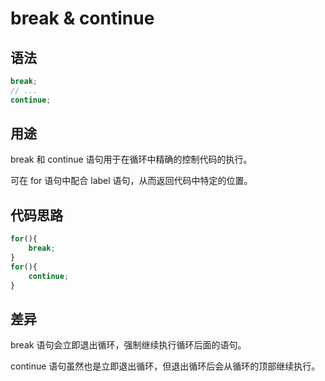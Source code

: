 # break & continue

## 语法

```js
break;
// ...
continue;
```

## 用途

break 和 continue 语句用于在循环中精确的控制代码的执行。

可在 for 语句中配合 label 语句，从而返回代码中特定的位置。

## 代码思路

```js
for(){
    break;
}
for(){
    continue;
}
```

## 差异

break 语句会立即退出循环，强制继续执行循环后面的语句。

continue 语句虽然也是立即退出循环，但退出循环后会从循环的顶部继续执行。
